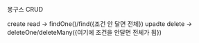 몽구스 CRUD

create
read -> findOne()/find({조건 안 달면 전체})
upadte
delete -> deleteOne/deleteMany({여기에 조건을 안달면 전체가 됨})